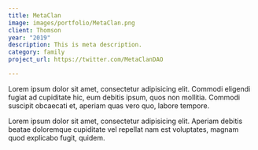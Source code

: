 ```yaml
---
title: MetaClan
image: images/portfolio/MetaClan.png
client: Thomson
year: "2019"
description: This is meta description.
category: family
project_url: https://twitter.com/MetaClanDAO

---
```

Lorem ipsum dolor sit amet, consectetur adipisicing elit. Commodi eligendi fugiat ad cupiditate hic, eum debitis ipsum, quos non mollitia. Commodi suscipit obcaecati et, aperiam quas vero quo, labore tempore.

Lorem ipsum dolor sit amet, consectetur adipisicing elit. Aperiam debitis beatae doloremque cupiditate vel repellat nam est voluptates, magnam quod explicabo fugit, quidem.